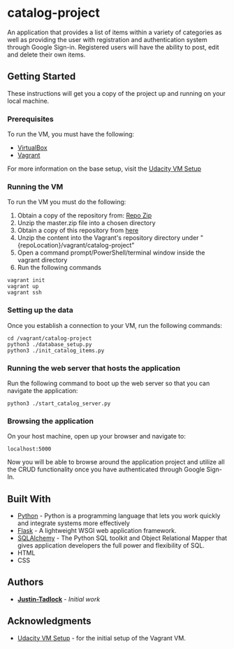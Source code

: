 # catalog-project
An application that provides a list of items within a variety of categories as well as providing the user with registration and authentication system through Google Sign-in. Registered users will have the ability to post, edit and delete their own items.

## Getting Started

These instructions will get you a copy of the project up and running on your local machine.

### Prerequisites

To run the VM, you must have the following:
* [VirtualBox](https://www.virtualbox.org/wiki/Downloads)
* [Vagrant](https://www.vagrantup.com/)

For more information on the base setup, visit the [Udacity VM Setup](https://github.com/udacity/fullstack-nanodegree-vm)


### Running the VM

To run the VM you must do the following:
1. Obtain a copy of the repository from: [Repo Zip](https://github.com/udacity/fullstack-nanodegree-vm/archive/master.zip)
2. Unzip the master.zip file into a chosen directory
3. Obtain a copy of this repository from [here](https://github.com/Justin-Tadlock/catalog-project/archive/master.zip) 
4. Unzip the content into the Vagrant's repository directory under "{repoLocation}/vagrant/catalog-project"
5. Open a command prompt/PowerShell/terminal window inside the vagrant directory
6. Run the following commands
```
vagrant init
vagrant up
vagrant ssh
```

### Setting up the data

Once you establish a connection to your VM, run the following commands:
```
cd /vagrant/catalog-project
python3 ./database_setup.py
python3 ./init_catalog_items.py
```

### Running the web server that hosts the application

Run the following command to boot up the web server so that you can navigate the application:
```
python3 ./start_catalog_server.py
```

### Browsing the application

On your host machine, open up your browser and navigate to:
```
localhost:5000
```

Now you will be able to browse around the application project and utilize all the CRUD functionality once you have authenticated through Google Sign-In.

## Built With

* [Python](https://www.python.org/downloads/) - Python is a programming language that lets you work quickly and integrate systems more effectively
* [Flask](https://palletsprojects.com/p/flask/) - A lightweight WSGI web application framework.
* [SQLAlchemy](https://www.sqlalchemy.org/) - The Python SQL toolkit and Object Relational Mapper that gives application developers the full power and flexibility of SQL.
* HTML
* CSS

## Authors

* **[Justin-Tadlock](https://github.com/Justin-Tadlock)** - *Initial work*

## Acknowledgments

* [Udacity VM Setup](https://github.com/udacity/fullstack-nanodegree-vm) - for the initial setup of the Vagrant VM.
